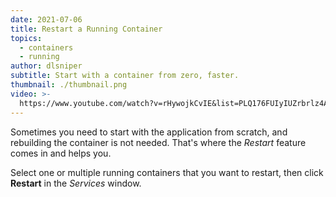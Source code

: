 ```yaml
---
date: 2021-07-06
title: Restart a Running Container
topics:
  - containers
  - running
author: dlsniper
subtitle: Start with a container from zero, faster.
thumbnail: ./thumbnail.png
video: >-
  https://www.youtube.com/watch?v=rHywojkCvIE&list=PLQ176FUIyIUZrbrlz4AY1V8VzBJKZyVlW&index=115
---
```


Sometimes you need to start with the application from scratch, and rebuilding the container is not needed. That's where the _Restart_ feature comes in and helps you.

Select one or multiple running containers that you want to restart, then click **Restart** in the
_Services_ window.
